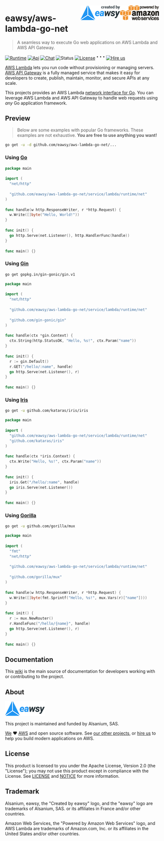 [<img src="_asset/powered-by-aws.png" alt="Powered by Amazon Web Services" align="right">][aws-home]
[<img src="_asset/created-by-eawsy.png" alt="Created by eawsy" align="right">][eawsy-home]

# eawsy/aws-lambda-go-net
> A seamless way to execute Go web applications on AWS Lambda and AWS API Gateway.

[![Runtime][runtime-badge]][eawsy-runtime]
[![Api][api-badge]][eawsy-godoc]
[![Chat][chat-badge]][eawsy-gitter]
![Status][status-badge]
[![License][license-badge]](LICENSE)
<sup>•</sup> <sup>•</sup> <sup>•</sup>
[![Hire us][hire-badge]][eawsy-hire-form]

[AWS Lambda][aws-lambda-home] lets you run code without provisioning or managing servers. 
[AWS API Gateway][aws-gtw-home] is a fully managed service that makes it easy for developers to create, publish, 
maintain, monitor, and secure APIs at any scale. 

This projects provides an AWS Lambda [network interface for Go][go-net-listener]. You can leverage AWS Lambda and 
AWS API Gateway to handle web requests using *any* Go application framework.

## Preview

> Below are some examples with popular Go frameworks. These examples are not exhaustive.
  **You are free to use anything you want!**

```sh
go get -u -d github.com/eawsy/aws-lambda-go-net/...
```

### Using [Go][go-http-pkg]

```go
package main

import (
  "net/http"

  "github.com/eawsy/aws-lambda-go-net/service/lambda/runtime/net"
)

func handle(w http.ResponseWriter, r *http.Request) {
  w.Write([]byte("Hello, World!"))
}

func init() {
  go http.Serve(net.Listener(), http.HandlerFunc(handle))
}

func main() {}
```

### Using [Gin][gin-github]

```sh
go get gopkg.in/gin-gonic/gin.v1
```
```go
package main

import (
  "net/http"

  "github.com/eawsy/aws-lambda-go-net/service/lambda/runtime/net"

  "github.com/gin-gonic/gin"
)

func handle(ctx *gin.Context) {
  ctx.String(http.StatusOK, "Hello, %s!", ctx.Param("name"))
}

func init() {
  r := gin.Default()
  r.GET("/hello/:name", handle)
  go http.Serve(net.Listener(), r)
}

func main() {}
```

### Using [Iris][iris-github]

```sh
go get -u github.com/kataras/iris/iris
```
```go
package main

import (
  "github.com/eawsy/aws-lambda-go-net/service/lambda/runtime/net"
  "github.com/kataras/iris"
)

func handle(ctx *iris.Context) {
  ctx.Write("Hello, %s!", ctx.Param("name"))
}

func init() {
  iris.Get("/hello/:name", handle)
  go iris.Serve(net.Listener())
}

func main() {}
```

### Using [Gorilla][gorilla-github]

```sh
go get -u github.com/gorilla/mux
```
```go
package main

import (
  "fmt"
  "net/http"

  "github.com/eawsy/aws-lambda-go-net/service/lambda/runtime/net"

  "github.com/gorilla/mux"
)

func handle(w http.ResponseWriter, r *http.Request) {
  w.Write([]byte(fmt.Sprintf("Hello, %s!", mux.Vars(r)["name"])))
}

func init() {
  r := mux.NewRouter()
  r.HandleFunc("/hello/{name}", handle)
  go http.Serve(net.Listener(), r)
}

func main() {}
```

## Documentation

This [wiki][eawsy-wiki] is the main source of documentation for developers working with or contributing to the 
project.

## About

[![eawsy](_asset/eawsy-logo.png)][eawsy-home]

This project is maintained and funded by Alsanium, SAS.

[We][eawsy-home] :heart: [AWS][aws-home] and open source software. See [our other projects][eawsy-github], or 
[hire us][eawsy-hire-form] to help you build modern applications on AWS.

## License

This product is licensed to you under the Apache License, Version 2.0 (the "License"); you may not use this product 
except in compliance with the License. See [LICENSE](LICENSE) and [NOTICE](NOTICE) for more information.

## Trademark

Alsanium, eawsy, the "Created by eawsy" logo, and the "eawsy" logo are trademarks of Alsanium, SAS. or its affiliates 
in France and/or other countries.

Amazon Web Services, the "Powered by Amazon Web Services" logo, and AWS Lambda are trademarks of Amazon.com, Inc. or 
its affiliates in the United States and/or other countries.

[eawsy-home]: https://eawsy.com
[eawsy-github]: https://github.com/eawsy
[eawsy-runtime]: https://github.com/eawsy/aws-lambda-go
[eawsy-gitter]: https://gitter.im/eawsy/bavardage
[eawsy-godoc]: https://godoc.org/github.com/eawsy/aws-lambda-go-net/service/lambda/runtime/net
[eawsy-wiki]: https://github.com/eawsy/aws-lambda-go-net/wiki
[eawsy-hire-form]: https://docs.google.com/forms/d/e/1FAIpQLSfPvn1Dgp95DXfvr3ClPHCNF5abi4D1grveT5btVyBHUk0nXw/viewform
[aws-home]: https://aws.amazon.com/
[aws-lambda-home]: https://aws.amazon.com/lambda/
[aws-gtw-home]: https://aws.amazon.com/api-gateway/
[go-net-listener]: https://golang.org/pkg/net/#Listener
[go-http-pkg]: https://golang.org/pkg/net/http/
[gin-github]: https://github.com/gin-gonic/gin
[iris-github]: https://github.com/kataras/iris
[gorilla-github]: https://github.com/gorilla/mux
[runtime-badge]: http://img.shields.io/badge/runtime-go-ef6c00.svg?style=flat-square
[api-badge]: http://img.shields.io/badge/api-godoc-7986cb.svg?style=flat-square
[chat-badge]: http://img.shields.io/badge/chat-gitter-e91e63.svg?style=flat-square
[status-badge]: http://img.shields.io/badge/status-beta-827717.svg?style=flat-square
[license-badge]: http://img.shields.io/badge/license-apache-757575.svg?style=flat-square
[hire-badge]: http://img.shields.io/badge/hire-eawsy-2196f3.svg?style=flat-square
